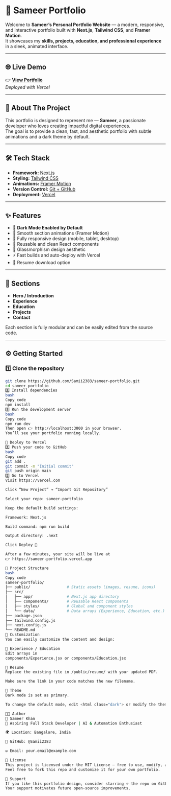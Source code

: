 # 🚀 Sameer Portfolio

Welcome to **Sameer’s Personal Portfolio Website** — a modern, responsive, and interactive portfolio built with **Next.js**, **Tailwind CSS**, and **Framer Motion**.  
It showcases my **skills, projects, education, and professional experience** in a sleek, animated interface.

---

## 🌐 Live Demo

👉 **[View Portfolio](https://sameer-portfolio-fawn.vercel.app/)**  
_Deployed with Vercel_

---

## 🧠 About The Project

This portfolio is designed to represent me — **Sameer**, a passionate developer who loves creating impactful digital experiences.  
The goal is to provide a clean, fast, and aesthetic portfolio with subtle animations and a dark theme by default.

---

## 🛠️ Tech Stack

- **Framework:** [Next.js](https://nextjs.org/)  
- **Styling:** [Tailwind CSS](https://tailwindcss.com/)  
- **Animations:** [Framer Motion](https://www.framer.com/motion/)  
- **Version Control:** [Git + GitHub](https://github.com/)  
- **Deployment:** [Vercel](https://vercel.com/)

---

## ✨ Features

- 🌙 **Dark Mode Enabled by Default**
- 💫 Smooth section animations (Framer Motion)
- 📱 Fully responsive design (mobile, tablet, desktop)
- 🧩 Reusable and clean React components
- 🔮 Glassmorphism design aesthetic
- ⚡ Fast builds and auto-deploy with Vercel
- 📄 Resume download option

---

## 🧩 Sections

- **Hero / Introduction**
- **Experience**
- **Education**
- **Projects**
- **Contact**

Each section is fully modular and can be easily edited from the source code.

---

## ⚙️ Getting Started

### 1️⃣ Clone the repository
```bash
git clone https://github.com/Samii2383/sameer-portfolio.git
cd sameer-portfolio
2️⃣ Install dependencies
bash
Copy code
npm install
3️⃣ Run the development server
bash
Copy code
npm run dev
Then open 👉 http://localhost:3000 in your browser.
You’ll see your portfolio running locally.

🚀 Deploy to Vercel
1️⃣ Push your code to GitHub
bash
Copy code
git add .
git commit -m "Initial commit"
git push origin main
2️⃣ Go to Vercel
Visit https://vercel.com

Click “New Project” → “Import Git Repository”

Select your repo: sameer-portfolio

Keep the default build settings:

Framework: Next.js

Build command: npm run build

Output directory: .next

Click Deploy 🎉

After a few minutes, your site will be live at
👉 https://sameer-portfolio.vercel.app

🧱 Project Structure
bash
Copy code
sameer-portfolio/
├── public/                # Static assets (images, resume, icons)
├── src/
│   ├── app/               # Next.js app directory
│   ├── components/        # Reusable React components
│   ├── styles/            # Global and component styles
│   └── data/              # Data arrays (Experience, Education, etc.)
├── package.json
├── tailwind.config.js
├── next.config.js
└── README.md
🎨 Customization
You can easily customize the content and design:

🧩 Experience / Education
Edit arrays in
components/Experience.jsx or components/Education.jsx

📄 Resume
Replace the existing file in /public/resume/ with your updated PDF.

Make sure the link in your code matches the new filename.

🌙 Theme
Dark mode is set as primary.

To change the default mode, edit <html class="dark"> or modify the theme toggler logic.

🧑‍💻 Author
👤 Sameer Khan
💼 Aspiring Full Stack Developer | AI & Automation Enthusiast

🌍 Location: Bangalore, India

🔗 GitHub: @Samii2383

✉️ Email: your.email@example.com

📜 License
This project is licensed under the MIT License — free to use, modify, and share.
Feel free to fork this repo and customize it for your own portfolio.

💖 Support
If you like this portfolio design, consider starring ⭐ the repo on GitHub!
Your support motivates future open-source improvements.

